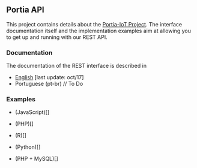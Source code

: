 ## Portia API 

This project contains details about the [Portia-IoT Project](https://portia.supe.solutions). 
The interface documentation itself and the implementation examples aim at allowing you to get up and running with our REST API. 

### Documentation

The documentation of the REST interface is described in 

* [English](https://github.com/supesolutions/portia-iot/blob/master/docs/languages/en/index.md) [last update: oct/17]
* Portuguese (pt-br) // To Do

### Examples


* (JavaScript)[]

* (PHP)[]

* (R)[]

* (Python)[]

* (PHP + MySQL)[]

